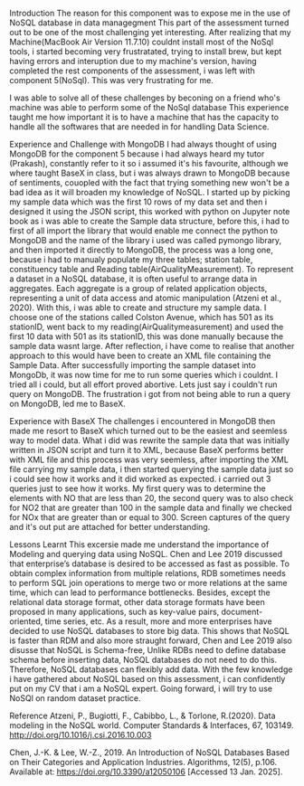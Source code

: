 Introduction
The reason for this component was to expose me in the use of NoSQL database in data managegment
This part of the assessment turned out to be one of the most challenging yet interesting.
After realizing that my Machine(MacBook Air Version 11.7.10) couldnt install most of the NoSql tools, i started becoming very frustratated, trying to install brew, but kept having errors and interuption due to my machine's version, having completed the rest components of the assessment, i was left with component 5(NoSql). This was very frustrating for me.

I was able to solve all of these challenges by beconing on a friend who's machine was able to perform some of the NoSql database
This experience taught me how important it is to have a machine that has the capacity to handle all the softwares that are needed in for handling Data Science.

Experience and Challenge with MongoDB
I had always thought of using MongoDB for the component 5 because i had always heard my tutor (Prakash), constantly refer to it so i assumed it's his favourite, although we where taught BaseX in class, but i was always drawn to MongoDB because of sentiments, couopled with the fact that trying something new won't be a bad idea as it will broaden my knowledge of NoSQL. I started up by picking my sample data which was the first 10 rows of my data set and then i designed it using the JSON script, this worked with python on Jupyter note book as i was able to create the Sample data structure, before this, i had to first of all import the library that would enable me connect the python to MongoDB and the name of the library i used was called pymongo library, and then imported it directly to MongoDB, the process was a long one, because i had to manualy populate my three tables; station table, constituency table and Reading table(AirQualityMeasurement). To represent a dataset in a NoSQL database, it is often useful to arrange data in aggregates. Each aggregate is a group of related application objects, representing a unit of data access and atomic manipulation (Atzeni et al., 2020). With this, i was able to create and structure my sample data. I choose one of the stations called Colston Avenue, which has 501 as its stationID, went back to my reading(AirQualitymeasurement) and used the first 10 data with 501 as its stationID, this was done manually because the sample data wasnt large. After reflection, i have come to realise that another approach to this would have been to create an XML file containing the Sample Data.
After successfully importing the sample dataset into MongoDb, it was now time for me to run some queries which i couldnt.
I tried all i could, but all effort proved abortive. Lets just say i couldn't run query on MongoDB. The frustration i got from not being able to run a query on MongoDB, led me to BaseX.

Experience with BaseX
The challenges i encountered in MongoDB then made me resort to BaseX which turned out to be the easiest and seemless way to model data. What i did was rewrite the sample data that was initially written in JSON script and turn it to XML, because BaseX performs better with XML file and this process was very seemless, after importing the XML file carrying my sample data, i then started querying the sample data just so i could see how it works and it did worked as expected. i carried out 3 queries just to see how it works. My first query was to determine the elements with NO that are less than 20, the second query was to also check for NO2 that are greater than 100 in the sample data and finally we checked for NOx that are greater than or equal to 300. Screen captures of the query and it's out put are attached for better understanding.

Lessons Learnt
This excersie made me understand the importance of Modeling and querying data using NoSQL. Chen and Lee 2019 discussed that enterprise’s database is desired to be accessed as fast as possible. To obtain complex information from multiple relations, RDB sometimes needs to perform SQL join operations to merge two or more relations at the same time, which can lead to performance bottlenecks. Besides, except the relational data storage format, other data storage formats have been proposed in many applications, such as key-value pairs, document-oriented, time series, etc. As a result, more and more enterprises have decided to use NoSQL databases to store big data. This shows that NoSQL is faster than RDM and also more straught forward, Chen and Lee 2019 also disusse that NoSQL is Schema-free, Unlike RDBs need to define database schema before inserting data, NoSQL databases do not need to do this. Therefore, NoSQL databases can flexibly add data. With the few knowledge i have gathered about NoSQL based on this assessment, i can confidently put on my CV that i am a NoSQL expert. Going forward, i will try to use NoSQl on random dataset practice.

Reference
Atzeni, P., Bugiotti, F., Cabibbo, L., & Torlone, R.(2020). Data modeling in the NoSQL world. Computer Standards & Interfaces, 67, 103149.
http://doi.org/10.1016/j.csi.2016.10.003

Chen, J.-K. & Lee, W.-Z., 2019. An Introduction of NoSQL Databases Based on Their Categories
and Application Industries. Algorithms, 12(5), p.106. Available at:
https://doi.org/10.3390/a12050106 [Accessed 13 Jan. 2025].

